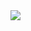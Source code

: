 <img src="https://github-readme-stats.vercel.app/api?username=huybach02&theme=tokyonight&show_icons=true&count_private=true">
